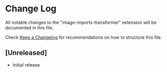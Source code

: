 # Change Log

All notable changes to the "image-imports-transformer" extension will be documented in this file.

Check [Keep a Changelog](http://keepachangelog.com/) for recommendations on how to structure this file.

## [Unreleased]

- Initial release